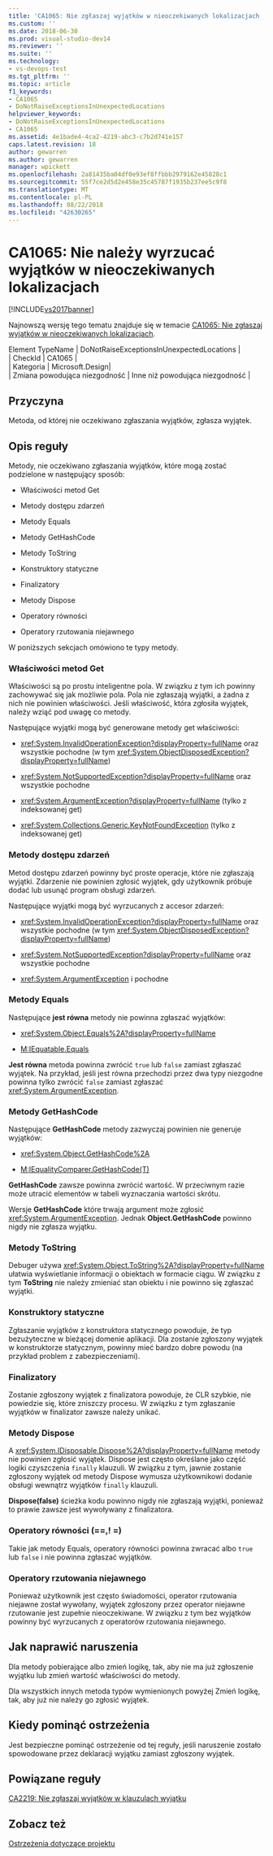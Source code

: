 ```yaml
---
title: 'CA1065: Nie zgłaszaj wyjątków w nieoczekiwanych lokalizacjach | Dokumentacja firmy Microsoft'
ms.custom: ''
ms.date: 2018-06-30
ms.prod: visual-studio-dev14
ms.reviewer: ''
ms.suite: ''
ms.technology:
- vs-devops-test
ms.tgt_pltfrm: ''
ms.topic: article
f1_keywords:
- CA1065
- DoNotRaiseExceptionsInUnexpectedLocations
helpviewer_keywords:
- DoNotRaiseExceptionsInUnexpectedLocations
- CA1065
ms.assetid: 4e1bade4-4ca2-4219-abc3-c7b2d741e157
caps.latest.revision: 18
author: gewarren
ms.author: gewarren
manager: wpickett
ms.openlocfilehash: 2a81435ba04df0e93ef8ffbbb2979162e45828c1
ms.sourcegitcommit: 55f7ce2d5d2e458e35c45787f1935b237ee5c9f8
ms.translationtype: MT
ms.contentlocale: pl-PL
ms.lasthandoff: 08/22/2018
ms.locfileid: "42630265"
---
```

# <a name="ca1065-do-not-raise-exceptions-in-unexpected-locations"></a>CA1065: Nie należy wyrzucać wyjątków w nieoczekiwanych lokalizacjach
[!INCLUDE[vs2017banner](../includes/vs2017banner.md)]

Najnowszą wersję tego tematu znajduje się w temacie [CA1065: Nie zgłaszaj wyjątków w nieoczekiwanych lokalizacjach](https://docs.microsoft.com/visualstudio/code-quality/ca1065-do-not-raise-exceptions-in-unexpected-locations).  
  
Element TypeName | DoNotRaiseExceptionsInUnexpectedLocations |  
| CheckId | CA1065 |  
| Kategoria | Microsoft.Design|  
| Zmiana powodująca niezgodność | Inne niż powodująca niezgodność |  
  
## <a name="cause"></a>Przyczyna  
 Metoda, od której nie oczekiwano zgłaszania wyjątków, zgłasza wyjątek.  
  
## <a name="rule-description"></a>Opis reguły  
 Metody, nie oczekiwano zgłaszania wyjątków, które mogą zostać podzielone w następujący sposób:  
  
-   Właściwości metod Get  
  
-   Metody dostępu zdarzeń  
  
-   Metody Equals  
  
-   Metody GetHashCode  
  
-   Metody ToString  
  
-   Konstruktory statyczne  
  
-   Finalizatory  
  
-   Metody Dispose  
  
-   Operatory równości  
  
-   Operatory rzutowania niejawnego  
  
 W poniższych sekcjach omówiono te typy metody.  
  
### <a name="property-get-methods"></a>Właściwości metod Get  
 Właściwości są po prostu inteligentne pola. W związku z tym ich powinny zachowywać się jak możliwie pola. Pola nie zgłaszają wyjątki, a żadna z nich nie powinien właściwości. Jeśli właściwość, która zgłosiła wyjątek, należy wziąć pod uwagę co metody.  
  
 Następujące wyjątki mogą być generowane metody get właściwości:  
  
-   <xref:System.InvalidOperationException?displayProperty=fullName> oraz wszystkie pochodne (w tym <xref:System.ObjectDisposedException?displayProperty=fullName>)  
  
-   <xref:System.NotSupportedException?displayProperty=fullName> oraz wszystkie pochodne  
  
-   <xref:System.ArgumentException?displayProperty=fullName> (tylko z indeksowanej get)  
  
-   <xref:System.Collections.Generic.KeyNotFoundException> (tylko z indeksowanej get)  
  
### <a name="event-accessor-methods"></a>Metody dostępu zdarzeń  
 Metod dostępu zdarzeń powinny być proste operacje, które nie zgłaszają wyjątki. Zdarzenie nie powinien zgłosić wyjątek, gdy użytkownik próbuje dodać lub usunąć program obsługi zdarzeń.  
  
 Następujące wyjątki mogą być wyrzucanych z accesor zdarzeń:  
  
-   <xref:System.InvalidOperationException?displayProperty=fullName> oraz wszystkie pochodne (w tym <xref:System.ObjectDisposedException?displayProperty=fullName>)  
  
-   <xref:System.NotSupportedException?displayProperty=fullName> oraz wszystkie pochodne  
  
-   <xref:System.ArgumentException> i pochodne  
  
### <a name="equals-methods"></a>Metody Equals  
 Następujące **jest równa** metody nie powinna zgłaszać wyjątków:  
  
-   <xref:System.Object.Equals%2A?displayProperty=fullName>  
  
-   [M:IEquatable.Equals](http://go.microsoft.com/fwlink/?LinkId=113472)  
  
 **Jest równa** metoda powinna zwrócić `true` lub `false` zamiast zgłaszać wyjątek. Na przykład, jeśli jest równa przechodzi przez dwa typy niezgodne powinna tylko zwrócić `false` zamiast zgłaszać <xref:System.ArgumentException>.  
  
### <a name="gethashcode-methods"></a>Metody GetHashCode  
 Następujące **GetHashCode** metody zazwyczaj powinien nie generuje wyjątków:  
  
-   <xref:System.Object.GetHashCode%2A>  
  
-   [M:IEqualityComparer.GetHashCode(T)](http://go.microsoft.com/fwlink/?LinkId=113477)  
  
 **GetHashCode** zawsze powinna zwrócić wartość. W przeciwnym razie może utracić elementów w tabeli wyznaczania wartości skrótu.  
  
 Wersje **GetHashCode** które trwają argument może zgłosić <xref:System.ArgumentException>. Jednak **Object.GetHashCode** powinno nigdy nie zgłasza wyjątku.  
  
### <a name="tostring-methods"></a>Metody ToString  
 Debuger używa <xref:System.Object.ToString%2A?displayProperty=fullName> ułatwia wyświetlanie informacji o obiektach w formacie ciągu. W związku z tym **ToString** nie należy zmieniać stan obiektu i nie powinno się zgłaszać wyjątki.  
  
### <a name="static-constructors"></a>Konstruktory statyczne  
 Zgłaszanie wyjątków z konstruktora statycznego powoduje, że typ bezużyteczne w bieżącej domenie aplikacji. Dla zostanie zgłoszony wyjątek w konstruktorze statycznym, powinny mieć bardzo dobre powodu (na przykład problem z zabezpieczeniami).  
  
### <a name="finalizers"></a>Finalizatory  
 Zostanie zgłoszony wyjątek z finalizatora powoduje, że CLR szybkie, nie powiedzie się, które zniszczy procesu. W związku z tym zgłaszanie wyjątków w finalizator zawsze należy unikać.  
  
### <a name="dispose-methods"></a>Metody Dispose  
 A <xref:System.IDisposable.Dispose%2A?displayProperty=fullName> metody nie powinien zgłosić wyjątek. Dispose jest często określane jako część logiki czyszczenia `finally` klauzuli. W związku z tym, jawnie zostanie zgłoszony wyjątek od metody Dispose wymusza użytkownikowi dodanie obsługi wewnątrz wyjątków `finally` klauzuli.  
  
 **Dispose(false)** ścieżka kodu powinno nigdy nie zgłaszają wyjątki, ponieważ to prawie zawsze jest wywoływany z finalizatora.  
  
### <a name="equality-operators--"></a>Operatory równości (==,! =)  
 Takie jak metody Equals, operatory równości powinna zwracać albo `true` lub `false` i nie powinna zgłaszać wyjątków.  
  
### <a name="implicit-cast-operators"></a>Operatory rzutowania niejawnego  
 Ponieważ użytkownik jest często świadomości, operator rzutowania niejawne został wywołany, wyjątek zgłoszony przez operator niejawne rzutowanie jest zupełnie nieoczekiwane. W związku z tym bez wyjątków powinny być wyrzucanych z operatorów rzutowania niejawnego.  
  
## <a name="how-to-fix-violations"></a>Jak naprawić naruszenia  
 Dla metody pobierające albo zmień logikę, tak, aby nie ma już zgłoszenie wyjątku lub zmień wartość właściwości do metody.  
  
 Dla wszystkich innych metoda typów wymienionych powyżej Zmień logikę, tak, aby już nie należy go zgłosić wyjątek.  
  
## <a name="when-to-suppress-warnings"></a>Kiedy pominąć ostrzeżenia  
 Jest bezpieczne pominąć ostrzeżenie od tej reguły, jeśli naruszenie zostało spowodowane przez deklaracji wyjątku zamiast zgłoszony wyjątek.  
  
## <a name="related-rules"></a>Powiązane reguły  
 [CA2219: Nie zgłaszaj wyjątków w klauzulach wyjątku](../code-quality/ca2219-do-not-raise-exceptions-in-exception-clauses.md)  
  
## <a name="see-also"></a>Zobacz też  
 [Ostrzeżenia dotyczące projektu](../code-quality/design-warnings.md)



